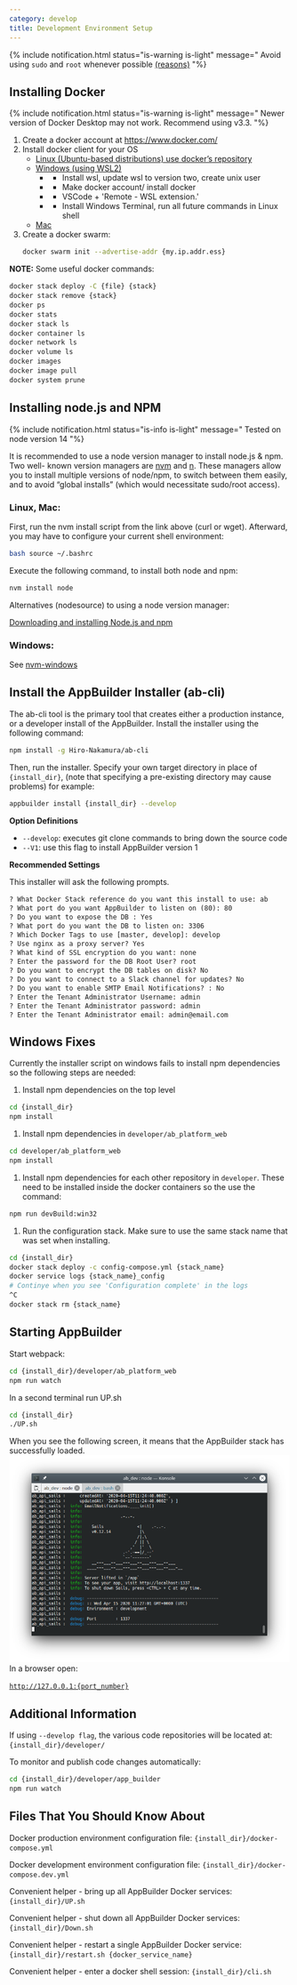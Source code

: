 ```yaml
---
category: develop
title: Development Environment Setup
---
```


<!-- {% include notification.html status="is-info is-light" message="
node.js and Docker run in very “Unix” flavored environments. All three major platforms (Windows, Mac, and Linux) can be used for both development and production environments. For Windows, it’s highly advisable to use the Windows Subsystem for Linux 2 feature to enable the Unix flavoring.
"%}

{% include notification.html status="is-light" message="
These instructions have been tested with Elementary OS 5.04, Ubuntu 20.04, and Mac OS X 10.14.6.
"%} -->

{% include notification.html status="is-warning is-light" message="
 Avoid using `sudo` and `root` whenever possible [(reasons)](https://dev.to/becodeorg/you-should-never-use-sudo-while-coding-4fa0)
"%}

## Installing Docker

{% include notification.html status="is-warning is-light" message="
Newer version of Docker Desktop may not work. Recommend using v3.3.
"%}

1. Create a docker account at https://www.docker.com/
1. Install docker client for your OS
   - [Linux (Ubuntu-based distributions) use docker’s repository](https://docs.docker.com/engine/install/ubuntu/)
   - [Windows (using WSL2)](https://docs.docker.com/docker-for-windows/wsl/)
      -   - Install wsl, update wsl to version two, create unix user
      -   - Make docker account/ install docker
      -   - VSCode + 'Remote - WSL extension.'
      -   - Install Windows Terminal, run all future commands in Linux shell 
   - [Mac](https://docs.docker.com/docker-for-mac/install/)
1. Create a docker swarm:
   ```bash
   docker swarm init --advertise-addr {my.ip.addr.ess}
   ```

**NOTE:** Some useful docker commands:

```bash
docker stack deploy -C {file} {stack}
docker stack remove {stack}
docker ps
docker stats
docker stack ls
docker container ls
docker network ls
docker volume ls
docker images
docker image pull
docker system prune
```

## Installing node.js and NPM

{% include notification.html status="is-info is-light" message="
Tested on node version 14
"%}

It is recommended to use a node version manager to install node.js & npm. Two well- known version managers are [nvm](https://github.com/nvm-sh/nvm#node-version-manager---) and [n](https://github.com/tj/n#n--interactively-manage-your-nodejs-versions). These managers allow you to install multiple versions of node/npm, to switch between them easily, and to avoid “global installs” (which would necessitate sudo/root access).

### Linux, Mac:

First, run the nvm install script from the link above (curl or wget). Afterward, you may have to configure your current shell environment:

```bash
bash source ~/.bashrc
```

Execute the following command, to install both node and npm:

```bash
nvm install node
```

Alternatives (nodesource) to using a node version manager:

[Downloading and installing Node.js and npm](https://docs.npmjs.com/downloading-and-installing-node-js-and-npm)

### Windows:

See [nvm-windows](https://github.com/coreybutler/nvm-windows)

## Install the AppBuilder Installer (ab-cli)

The ab-cli tool is the primary tool that creates either a production instance, or a developer install of the AppBuilder. Install the installer using the following command:

```bash
npm install -g Hiro-Nakamura/ab-cli
```

Then, run the installer. Specify your own target directory in place of `{install_dir}`, (note that specifying a pre-existing directory may cause problems) for example:

```bash
appbuilder install {install_dir} --develop
```

**Option Definitions**

- `--develop`: executes git clone commands to bring down the source code
- `--V1`: use this flag to install AppBuilder version 1

**Recommended Settings**

This installer will ask the following prompts.

```plaintext
? What Docker Stack reference do you want this install to use: ab
? What port do you want AppBuilder to listen on (80): 80
? Do you want to expose the DB : Yes
? What port do you want the DB to listen on: 3306
? Which Docker Tags to use [master, develop]: develop
? Use nginx as a proxy server? Yes
? What kind of SSL encryption do you want: none
? Enter the password for the DB Root User? root
? Do you want to encrypt the DB tables on disk? No
? Do you want to connect to a Slack channel for updates? No
? Do you want to enable SMTP Email Notifications? : No
? Enter the Tenant Administrator Username: admin
? Enter the Tenant Administrator password: admin
? Enter the Tenant Administrator email: admin@email.com
```

## Windows Fixes

Currently the installer script on windows fails to install npm dependencies so the following steps are needed:

1. Install npm dependencies on the top level
```bash
cd {install_dir}
npm install
```
1. Install npm dependencies in `developer/ab_platform_web`
```bash
cd developer/ab_platform_web
npm install
```
1. Install npm dependencies for each other repository in `developer`. These need to be installed inside the docker containers so the use the command:
```bash
npm run devBuild:win32
```
1. Run the configuration stack. Make sure to use the same stack name that was set when installing.
```bash
cd {install_dir}
docker stack deploy -c config-compose.yml {stack_name}
docker service logs {stack_name}_config
# Continye when you see 'Configuration complete' in the logs
^C
docker stack rm {stack_name}
```

## Starting AppBuilder

Start webpack:

```bash
cd {install_dir}/developer/ab_platform_web
npm run watch
```

In a second terminal run UP.sh

```bash
cd {install_dir}
./UP.sh
```

When you see the following screen, it means that the AppBuilder stack has successfully loaded.
![](images/appbuilderUp.png)
In a browser open:

[`http://127.0.0.1:{port_number}`](http://127.0.0.1)

## Additional Information

If using `--develop flag`, the various code repositories will be located at: `{install_dir}/developer/`

To monitor and publish code changes automatically:

```bash
cd {install_dir}/developer/app_builder
npm run watch
```

## Files That You Should Know About

Docker production environment configuration file: `{install_dir}/docker-compose.yml`

Docker development environment configuration file: `{install_dir}/docker-compose.dev.yml`

Convenient helper - bring up all AppBuilder Docker services: `{install_dir}/UP.sh`

Convenient helper - shut down all AppBuilder Docker services: `{install_dir}/Down.sh`

Convenient helper - restart a single AppBuilder Docker service: `{install_dir}/restart.sh {docker_service_name}`

Convenient helper - enter a docker shell session: `{install_dir}/cli.sh`
